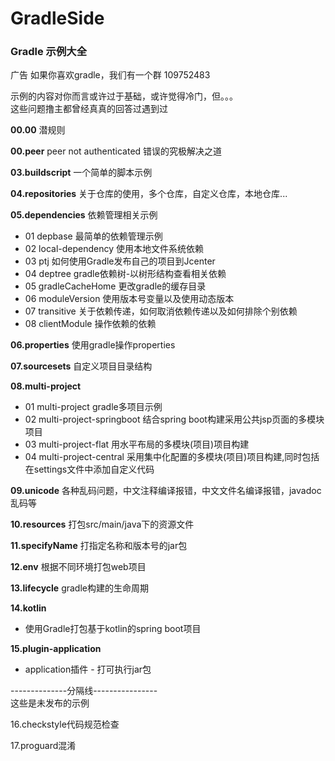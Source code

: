 # GradleSide
### Gradle 示例大全

广告 如果你喜欢gradle，我们有一个群 109752483

示例的内容对你而言或许过于基础，或许觉得冷门，但。。。   
这些问题撸主都曾经真真的回答过遇到过   
 
 **00.00**  潜规则   
 
**00.peer**  peer not authenticated 错误的究极解决之道     

**03.buildscript**  一个简单的脚本示例 

**04.repositories**   关于仓库的使用，多个仓库，自定义仓库，本地仓库...     

**05.dependencies**  依赖管理相关示例    
- 01 depbase 最简单的依赖管理示例   
- 02 local-dependency 使用本地文件系统依赖   
- 03 ptj  如何使用Gradle发布自己的项目到Jcenter   
- 04 deptree  gradle依赖树-以树形结构查看相关依赖  
- 05 gradleCacheHome  更改gradle的缓存目录   
- 06 moduleVersion 使用版本号变量以及使用动态版本   
- 07 transitive   关于依赖传递，如何取消依赖传递以及如何排除个别依赖   
- 08 clientModule 操作依赖的依赖   

**06.properties**  使用gradle操作properties    

**07.sourcesets**  自定义项目目录结构    

**08.multi-project**   
- 01 multi-project gradle多项目示例    
- 02 multi-project-springboot 结合spring boot构建采用公共jsp页面的多模块项目     
- 03 multi-project-flat 用水平布局的多模块(项目)项目构建    
- 04 multi-project-central 采用集中化配置的多模块(项目)项目构建,同时包括在settings文件中添加自定义代码    
  
**09.unicode**  各种乱码问题，中文注释编译报错，中文文件名编译报错，javadoc乱码等    

**10.resources** 打包src/main/java下的资源文件 

**11.specifyName**   打指定名称和版本号的jar包    

**12.env** 根据不同环境打包web项目      

**13.lifecycle** gradle构建的生命周期    

**14.kotlin**   
- 使用Gradle打包基于kotlin的spring boot项目  

**15.plugin-application**   
- application插件 - 打可执行jar包  

--------------分隔线----------------    
这些是未发布的示例   

16.checkstyle代码规范检查   

17.proguard混淆   


